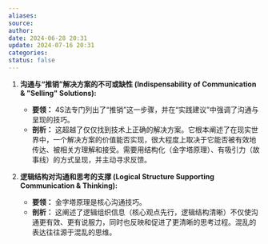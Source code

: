 ```yaml
---
aliases: 
source: 
author: 
date: 2024-06-28 20:31
update: 2024-07-16 20:31
categories: 
status: false
---
```


1.  **沟通与“推销”解决方案的不可或缺性 (Indispensability of Communication & "Selling" Solutions):**
    *   **要领：** 4S法专门列出了“推销”这一步骤，并在“实践建议”中强调了沟通与呈现的技巧。
    *   **剖析：** 这超越了仅仅找到技术上正确的解决方案。它根本阐述了在现实世界中，一个解决方案的价值能否实现，很大程度上取决于它能否被有效地传达、被相关方理解和接受。需要用结构化（金字塔原理）、有吸引力（故事线）的方式呈现，并主动寻求反馈。

3.  **逻辑结构对沟通和思考的支撑 (Logical Structure Supporting Communication & Thinking):**
    *   **要领：** 金字塔原理是核心沟通技巧。
    *   **剖析：** 这阐述了逻辑组织信息（核心观点先行，逻辑结构清晰）不仅使沟通更有效、更有说服力，同时也反映和促进了更清晰的思考过程。混乱的表达往往源于混乱的思维。
